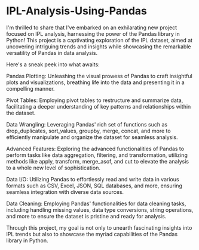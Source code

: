 # IPL-Analysis-Using-Pandas

I'm thrilled to share that I've embarked on an exhilarating new project focused on IPL analysis, harnessing the power of the Pandas library in Python! This project is a captivating exploration of the IPL dataset, aimed at uncovering intriguing trends and insights while showcasing the remarkable versatility of Pandas in data analysis.

Here's a sneak peek into what awaits:

Pandas Plotting: Unleashing the visual prowess of Pandas to craft insightful plots and visualizations, breathing life into the data and presenting it in a compelling manner.

Pivot Tables: Employing pivot tables to restructure and summarize data, facilitating a deeper understanding of key patterns and relationships within the dataset.

Data Wrangling: Leveraging Pandas' rich set of functions such as drop_duplicates, sort_values, groupby, merge, concat, and more to efficiently manipulate and organize the dataset for seamless analysis.

Advanced Features: Exploring the advanced functionalities of Pandas to perform tasks like data aggregation, filtering, and transformation, utilizing methods like apply, transform, merge_asof, and cut to elevate the analysis to a whole new level of sophistication.

Data I/O: Utilizing Pandas to effortlessly read and write data in various formats such as CSV, Excel, JSON, SQL databases, and more, ensuring seamless integration with diverse data sources.

Data Cleaning: Employing Pandas' functionalities for data cleaning tasks, including handling missing values, data type conversions, string operations, and more to ensure the dataset is pristine and ready for analysis.

Through this project, my goal is not only to unearth fascinating insights into IPL trends but also to showcase the myriad capabilities of the Pandas library in Python.
